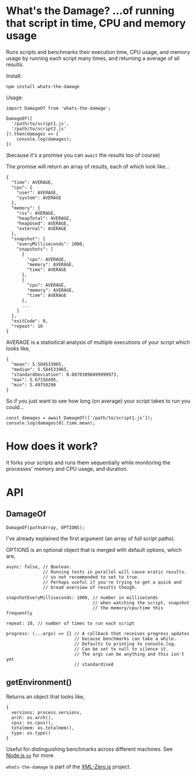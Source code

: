 # What's the Damage? ...of running that script in time, CPU and memory usage

Runs scripts and benchmarks their execution time, CPU usage, and memory usage by running each script many times, and returning a average of all results.

Install:

    npm install whats-the-damage

Usage:
  
    import DamageOf from 'whats-the-damage';
    
    DamageOf([
      '/path/to/script1.js',
      '/path/to/script2.js'
    ]).then(damages => {
        console.log(damages);
    })

(because it's a promise you can `await` the results too of course)

The promise will return an array of results, each of which look like...

    {
      "time": AVERAGE,
      "cpu": {
        "user": AVERAGE,
        "system": AVERAGE
      },
      "memory": {
        "rss": AVERAGE,
        "heapTotal": AVERAGE,
        "heapUsed": AVERAGE,
        "external": AVERAGE
      },
      "snapshot": {
        "everyMilliseconds": 1000,
        "snapshots": [
          {
            "cpu": AVERAGE,
            "memory": AVERAGE,
            "time": AVERAGE
          },
          {
            "cpu": AVERAGE,
            "memory": AVERAGE,
            "time": AVERAGE
          },
          ...
        ]
      },
      "exitCode": 0,
      "repeat": 10
    }
    
AVERAGE is a statisitical analysis of multiple executions of your script which looks like,

    {
      "mean": 5.584533965,
      "median": 5.584533965,
      "standardDeviation": 0.08703098499999973,
      "max": 5.67156495,
      "min": 5.49750298
    }

So if you just want to see how long (on average) your script takes to run you could...

    const damages = await DamageOf(['/path/to/script1.js']);
    console.log(damages[0].time.mean);

# How does it work?

It forks your scripts and runs them sequentially while monitoring the processes' memory and CPU usage, and duration.

# API

## DamageOf

    DamageOf(pathsArray, OPTIONS);

I've already explained the first argument (an array of full script paths).

OPTIONS is an optional object that is merged with default options, which are,

    async: false, // Boolean.
                  // Running tests in parallel will cause eratic results.
                  // so not recommended to set to true.
                  // Perhaps useful if you're trying to get a quick and
                  // broad overview of results though.

    snapshotEveryMilliseconds: 1000, // number in milliseconds
                                     // when watching the script, snapshot
                                     // the memory/cpu/time this frequently

    repeat: 10, // number of times to run each script

    progress: (...args) => {} // A callback that receives progress updates
                              // because benchmarks can take a while.
                              // Defaults to printing to console.log.
                              // Can be set to null to silence it.
                              // The args can be anything and this isn't yet
                              // standardised

## getEnvironment()

Returns an object that looks like,

    {
      versions: process.versions,
      arch: os.arch(),
      cpus: os.cpus(),
      totalmem: os.totalmem(),
      type: os.type()
    }

Useful for distinguishing benchmarks across different machines. See [Node.js `os`](https://nodejs.org/api/os.html) for more.



`whats-the-damage` is part of the [XML-Zero.js](https://github.com/holloway/xml-zero.js) project.
